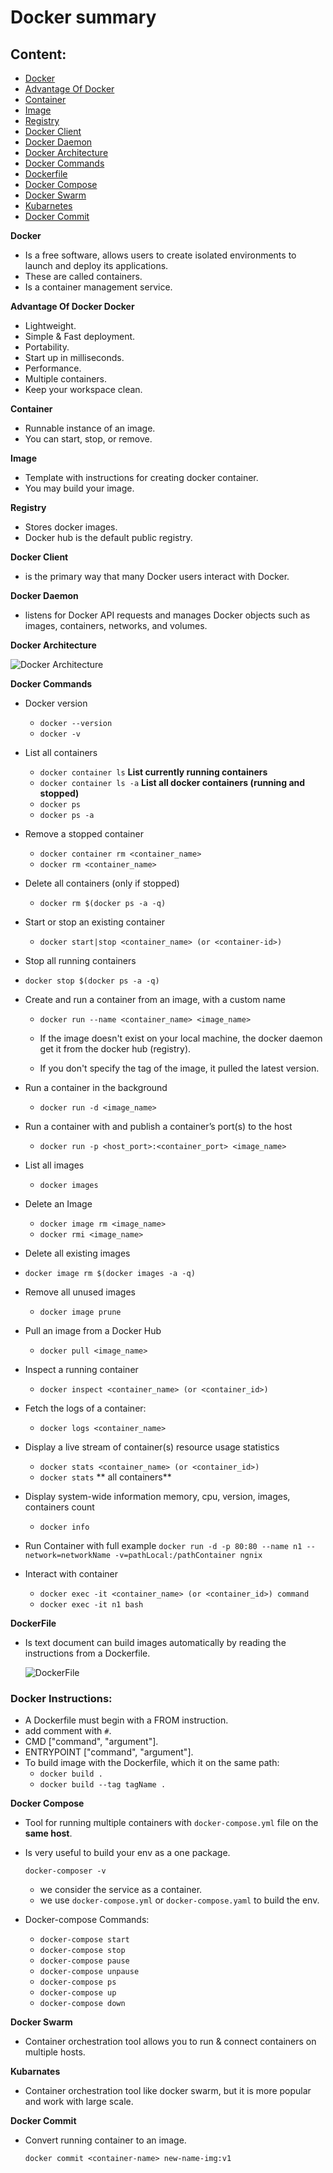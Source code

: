 # Docker summary

## Content:
  - [Docker](#docker)
  - [Advantage Of Docker](#advantage_of_docker)
  - [Container](#container)
  - [Image](#image)
  - [Registry](#registry)
  - [Docker Client](#client)
  - [Docker Daemon](#daemon)
  - [Docker Architecture](#architecture)
  - [Docker Commands](#commands)
  - [Dockerfile](#dockerfile)
  - [Docker Compose](#dockercompose)
  - [Docker Swarm](#dockerswarm)
  - [Kubarnetes](#k8s)
  - [Docker Commit](#dockerswarm)

**<a name="docker">
Docker
</a>**
- Is a free software, allows users to create isolated environments to launch and deploy its applications.
- These are called containers.
- Is a container management service.

**<a name="docker">
Advantage Of Docker Docker
</a>**
-  Lightweight.
-  Simple & Fast deployment.
-  Portability.
-  Start up in milliseconds.
-  Performance.
-  Multiple containers.
-  Keep your workspace clean.

**<a name="container">
Container
</a>**
 - Runnable instance of an image.
 - You can start, stop, or remove.

**<a name="image">
Image
</a>**

- Template with instructions for creating docker container.
- You may build your image.

**<a name="registry">
Registry
</a>**

- Stores docker images.
- Docker hub is the default public registry.

**<a name="client">
Docker Client
</a>**
  - is the primary way that many Docker users interact with Docker.

**<a name="daemon">
Docker Daemon
</a>**

- listens for Docker API requests and manages Docker objects such as images, containers, networks, and volumes.

**<a name="architecture">
Docker Architecture
</a>**

![Docker Architecture](architecture-docker.jpg)


**<a name="commands">
Docker Commands
</a>**

- Docker version
  
  - `docker --version`
  - `docker -v`

- List all containers
  
  - `docker container ls`  **List currently running containers**
  - `docker container ls -a` **List all docker containers (running and stopped)**
  - `docker ps`
  - `docker ps -a`

- Remove a stopped container
  - `docker container rm <container_name>`
  - `docker rm <container_name>`
    
- Delete all containers (only if stopped)
    - `docker rm $(docker ps -a -q)`  
- Start or stop an existing container
   - `docker start|stop <container_name> (or <container-id>)`

- Stop all running containers
 - `docker stop $(docker ps -a -q)`

- Create and run a container from an image, with a custom name
  - `docker run --name <container_name> <image_name>`
  
   - If the image doesn't exist on your local machine, the docker daemon get it from the 
     docker hub (registry).
   - If you don't specify the tag of the image, it pulled the latest version.
  
- Run a container in the background
  - `docker run -d <image_name>`  
  
- Run a container with and publish a container’s port(s) to the host
   - `docker run -p <host_port>:<container_port> <image_name>`
  
- List all images
    - `docker images`
  
- Delete an Image
   - `docker image rm <image_name>`
   - `docker rmi <image_name>`

- Delete all existing images
 - `docker image rm $(docker images -a -q)`

- Remove all unused images
  - `docker image prune`

- Pull an image from a Docker Hub
  - `docker pull <image_name>`

- Inspect a running container
  - `docker inspect <container_name> (or <container_id>)`

- Fetch the logs of a container:
  - `docker logs <container_name>`

- Display a live stream of container(s) resource usage statistics
  - `docker stats <container_name> (or <container_id>)`
  - `docker stats` ** all containers**

- Display system-wide information memory, cpu, version, images, containers count
  - `docker info`

- Run Container with full example
  `docker run -d -p 80:80 --name n1 --network=networkName -v=pathLocal:/pathContainer ngnix`

- Interact with container
  - `docker exec -it <container_name> (or <container_id>) command`
  - `docker exec -it n1 bash`


**<a name="dockerfile">
DockerFile
</a>**

- Is text document can build images automatically by reading the instructions from a Dockerfile.

  ![DockerFile](Dokcerfile.png)

### Docker Instructions: 
  - A Dockerfile must begin with a FROM instruction.
  - add comment with `#`.
  - CMD ["command", "argument"].
  - ENTRYPOINT ["command", "argument"].
  - To build image with the Dockerfile, which it on the same path:
    - `docker build .`
    - `docker build --tag tagName .`


**<a name="dockercompose">
Docker Compose
</a>**

- Tool for running multiple containers with `docker-compose.yml` file on the **same host**.

- Is very useful to build your env as a one package.
  
  `docker-composer -v`

  - we consider the service as a container.
  - we use `docker-compose.yml` or `docker-compose.yaml` to build the env.

- Docker-compose Commands:
  - `docker-compose start`
  - `docker-compose stop`
  - `docker-compose pause`
  - `docker-compose unpause`
  - `docker-compose ps`
  - `docker-compose up`
  - `docker-compose down`


**<a name="dockerswarm">
Docker Swarm
</a>**
  - Container orchestration tool allows you to run & connect containers on multiple hosts.
    
**<a name="k8s">
Kubarnates
</a>**
- Container orchestration tool like docker swarm, but it is more popular and work with large scale.


**<a name="dockercommit">
Docker Commit
</a>**
- Convert running container to an image.

  `docker commit <container-name> new-name-img:v1`